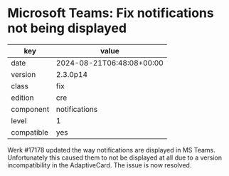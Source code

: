 [//]: # (werk v2)
# Microsoft Teams: Fix notifications not being displayed

key        | value
---------- | ---
date       | 2024-08-21T06:48:08+00:00
version    | 2.3.0p14
class      | fix
edition    | cre
component  | notifications
level      | 1
compatible | yes

Werk #17178 updated the way notifications are displayed in MS Teams.
Unfortunately this caused them to not be displayed at all due to a version
incompatibility in the AdaptiveCard. The issue is now resolved.
